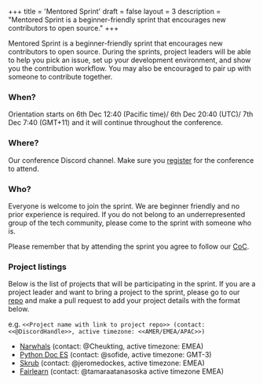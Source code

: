+++
title = 'Mentored Sprint'
draft = false
layout = 3
description = "Mentored Sprint is a beginner-friendly sprint that encourages new contributors to open source."
+++

Mentored Sprint is a beginner-friendly sprint that encourages new contributors to open source. During the sprints, project leaders will be able to help you pick an issue, set up your development environment, and show you the contribution workflow. You may also be encouraged to pair up with someone to contribute together.

### When?

Orientation starts on 6th Dec 12:40 (Pacific time)/ 6th Dec 20:40 (UTC)/ 7th Dec 7:40 (GMT+11) and it will continue throughout the conference.

### Where?

Our conference Discord channel. Make sure you [register](https://pretix.eu/pyladiescon/2024) for the conference to attend.

### Who?

Everyone is welcome to join the sprint. We are beginner friendly and no prior experience is required. If you do not belong to an underrepresented group of the tech community, please come to the sprint with someone who is.

Please remember that by attending the sprint you agree to follow our [CoC](/about/#code-of-conduct).

### Project listings

Below is the list of projects that will be participating in the sprint. If you are a project leader and want to bring a project to the sprint, please go to our [repo](https://github.com/pyladies/global-conference) and make a pull request to add your project details with the format below.

e.g. ```<<Project name with link to project repo>> (contact: <<@DiscordHandle>>, active timezone: <<AMER/EMEA/APAC>>)```

- [Narwhals](https://github.com/narwhals-dev/narwhals) (contact: @Cheukting, active timezone: EMEA)
- [Python Doc ES](https://github.com/python/python-docs-es/) (contact: @sofide, active timezone: GMT-3)
- [Skrub](https://skrub-data.org/) (contact: @jeromedockes, active timezone: EMEA)
- [Fairlearn](https://github.com/fairlearn/fairlearn) (contact: @tamaraatanasoska active timezone EMEA)
